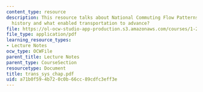 ```yaml
---
content_type: resource
description: This resource talks about National Commuting Flow Patterns in the U.S.,
  history and what enabled transportation to advance?
file: https://ol-ocw-studio-app-production.s3.amazonaws.com/courses/1-221j-transportation-systems-fall-2004/a71b0f594b720c0b66cc89cdfc3eff3e_trans_sys_chap.pdf
file_type: application/pdf
learning_resource_types:
- Lecture Notes
ocw_type: OCWFile
parent_title: Lecture Notes
parent_type: CourseSection
resourcetype: Document
title: trans_sys_chap.pdf
uid: a71b0f59-4b72-0c0b-66cc-89cdfc3eff3e
---
```

